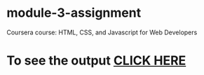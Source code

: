 # module-3-assignment
Coursera course: HTML, CSS, and Javascript for Web Developers
# To see the output [CLICK HERE](https://github.com/Siva0443/module-3-assignment.git)
